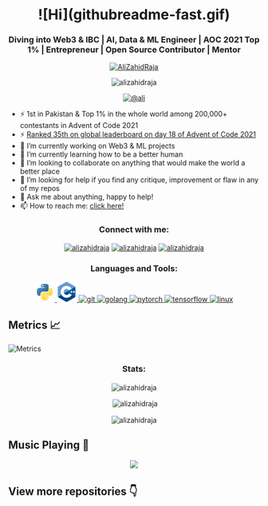 <h1 align="center">![Hi](githubreadme-fast.gif)</h1>
<h3 align="center">Diving into Web3 & IBC | AI, Data & ML Engineer | AOC 2021 Top 1% | Entrepreneur | Open Source Contributor | Mentor</h3>


<!--
**alizahidraja/alizahidraja** is a ✨ _special_ ✨ repository because its `README.md` (this file) appears on your GitHub profile.

Here are some ideas to get you started:

- 🔭 I’m currently working on ...
- 🌱 I’m currently learning ...
- 👯 I’m looking to collaborate on ...
- 🤔 I’m looking for help with ...
- 💬 Ask me about ...
- 📫 How to reach me: ...
- 😄 Pronouns: ...
- ⚡ Fun fact: ...
-->


<p align="center"> <a href="https://github.com/ryo-ma/github-profile-trophy"><img src="https://github-profile-trophy.vercel.app/?username=alizahidraja&margin-w=30" alt="AliZahidRaja" /></a> </p>

<p align="center"> <img src="https://komarev.com/ghpvc/?username=alizahidraja&label=Profile%20views&color=0e75b6&style=flat" alt="alizahidraja" /> </p>

<p align="center"> <a href="https://twitter.com/alizahidraja" target="blank"><img src="https://img.shields.io/twitter/follow/alizahidraja?logo=twitter&style=for-the-badge" alt="@ali" /></a> </p>


- ⚡ 1st in Pakistan & Top 1% in the whole world among 200,000+ contestants in Advent of Code 2021
- ⚡ [Ranked 35th on global leaderboard on day 18 of Advent of Code 2021](https://adventofcode.com/2021/leaderboard/day/18)
- 🔭 I’m currently working on Web3 & ML projects
- 🌱 I’m currently learning how to be a better human
- 👯 I’m looking to collaborate on anything that would make the world a better place
- 🤔 I’m looking for help if you find any critique, improvement or flaw in any of my repos 
- 💬 Ask me about anything, happy to help!
- 📫 How to reach me: [click here!](https://twitter.com/alizahidraja)


<h3 align="center">Connect with me:</h3>
<p align="center">
 <a href="https://kaggle.com/alizahidraja" target="blank"><img align="center" src="https://raw.githubusercontent.com/rahuldkjain/github-profile-readme-generator/master/src/images/icons/Social/kaggle.svg" alt="alizahidraja" height="30" width="40" /></a>
 <a href="https://linkedin.com/in/alizahidraja" target="blank"><img align="center" src="https://raw.githubusercontent.com/rahuldkjain/github-profile-readme-generator/master/src/images/icons/Social/linked-in-alt.svg" alt="alizahidraja" height="30" width="40" /></a>
<a href="https://twitter.com/@alizahidraja" target="blank"><img align="center" src="https://raw.githubusercontent.com/rahuldkjain/github-profile-readme-generator/master/src/images/icons/Social/twitter.svg" alt="alizahidraja" height="30" width="40" /></a>



<h3 align="center">Languages and Tools:</h3>
<p  align="center">
 <a href="https://www.python.org" target="_blank"> <img src="https://raw.githubusercontent.com/devicons/devicon/master/icons/python/python-original.svg" alt="python" width="40" height="40"/> </a>
 <a href="https://www.w3schools.com/cpp/" target="_blank"> <img src="https://raw.githubusercontent.com/devicons/devicon/master/icons/cplusplus/cplusplus-original.svg" alt="cplusplus" width="40" height="40"/> </a> 
 <a href="https://git-scm.com/" target="_blank"> <img src="https://www.vectorlogo.zone/logos/git-scm/git-scm-icon.svg" alt="git" width="40" height="40"/> </a> 
  <a href="https://go.dev/" target="_blank"> <img src="https://www.vectorlogo.zone/logos/golang/golang-ar21.svg" alt="golang" width="40" height="40"/> </a>
 <a href="https://pytorch.org/" target="_blank"> <img src="https://www.vectorlogo.zone/logos/pytorch/pytorch-icon.svg" alt="pytorch" width="40" height="40"/> </a>
  <a href="https://www.tensorflow.org/" target="_blank"> <img src="https://www.vectorlogo.zone/logos/tensorflow/tensorflow-icon.svg" alt="tensorflow" width="40" height="40"/> </a>
  <a href="https://www.linux.org/" target="_blank"> <img src="https://www.vectorlogo.zone/logos/linux/linux-icon.svg" alt="linux" width="40" height="40"/> </a>
</p>

## Metrics 📈

![Metrics](https://metrics.lecoq.io/alizahidraja?template=classic&languages=1&isocalendar=1&achievements=1&activity=1&repositories=1&repositories=100&repositories.batch=100&repositories.forks=false&repositories.affiliations=owner&isocalendar.duration=half-year&languages.limit=8&languages.sections=most-used&languages.colors=github&languages.threshold=0%25&languages.indepth=false&languages.analysis.timeout=15&languages.categories=markup%2C%20programming&languages.recent.categories=markup%2C%20programming&languages.recent.load=300&languages.recent.days=14&activity.limit=5&activity.load=300&activity.days=14&activity.filter=all&activity.visibility=all&activity.timestamps=false&achievements.threshold=C&achievements.secrets=true&achievements.display=detailed&achievements.limit=0&repositories.featured=alizahidraja%2Fself-quantified-data-analysis%2C%20alizahidraja%2F8-Week-SQL-Challenge%2C%20alizahidraja%2Fnorthwind-company-analysis%2C%20alizahidraja%2Fdvd-rental-marketing-analytics%2C%alizahidraja%2Fcurrency-converter%2C%20alizahidraja%2FData_Explorer_Web_App&config.twemoji=true&config.display=large)

<h3 align="center">Stats:</h3>
<p  align="center"><img align="center" src="https://github-readme-stats.vercel.app/api/top-langs?username=alizahidraja&show_icons=true&locale=en&layout=compact" alt="alizahidraja" /></p>


<p  align="center">&nbsp;<img align="center" src="https://github-readme-stats.vercel.app/api?username=alizahidraja&show_icons=true&locale=en" alt="alizahidraja" /></p>

<p  align="center"><img align="center" src="https://github-readme-streak-stats.herokuapp.com/?user=alizahidraja&" alt="alizahidraja" /></p>


## Music Playing 🎵
<p align="center">
    <!-- Music bars move to the beat and are colored based on the track's happiness, danceability and energy! -->
    <img src="https://spotify-github-profile.vercel.app/api/view?uid=26gongzo3to295r2c15y0f7u3&cover_image=true&theme=default&bar_color=b11b1b&bar_color_cover=true">
</p>


## View more repositories 👇
